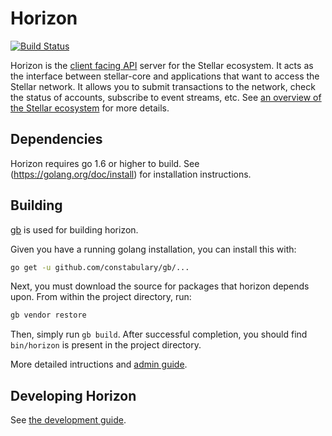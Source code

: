 # Horizon
[![Build Status](https://travis-ci.org/stellar/horizon.svg?branch=master)](https://travis-ci.org/stellar/horizon)

Horizon is the [client facing API](/docs) server for the Stellar ecosystem.  It acts as the interface between stellar-core and applications that want to access the Stellar network. It allows you to submit transactions to the network, check the status of accounts, subscribe to event streams, etc. See [an overview of the Stellar ecosystem](https://www.stellar.org/developers/learn/) for more details.

## Dependencies

Horizon requires go 1.6 or higher to build. See (https://golang.org/doc/install) for installation instructions.

## Building

[gb](http://getgb.io) is used for building horizon.

Given you have a running golang installation, you can install this with:

```bash
go get -u github.com/constabulary/gb/...
```

Next, you must download the source for packages that horizon depends upon.  From within the project directory, run:

```bash
gb vendor restore
```

Then, simply run `gb build`.  After successful
completion, you should find `bin/horizon` is present in the project directory.

More detailed intructions and [admin guide](/docs/reference/admin.md). 

## Developing Horizon

See [the development guide](docs/developing.md).

